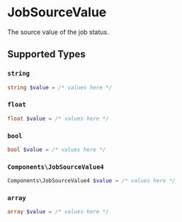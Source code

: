 # JobSourceValue

The source value of the job status.


## Supported Types

### `string`

```php
string $value = /* values here */
```

### `float`

```php
float $value = /* values here */
```

### `bool`

```php
bool $value = /* values here */
```

### `Components\JobSourceValue4`

```php
Components\JobSourceValue4 $value = /* values here */
```

### `array`

```php
array $value = /* values here */
```

